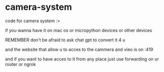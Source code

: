 # camera-system
code for camera system :>

if you wanna have it on mac os or micropython devices or other devices 

REMEMBER don't be afraid to ask chat gpt to convert it 4 u



and the website that allow u to acces to the cammera and vieo is on <ur device local ip>:419


and if you want to have acces to it from any place just use forwarding on ur router or ngrok
